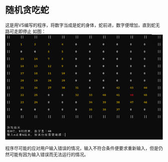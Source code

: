 # 随机贪吃蛇

这是用VS编写的程序，将数字当成是蛇的身体，蛇前进，数字便增加，直到蛇无路可走即停止
如图：
![随机贪吃蛇实图](https://github.com/iqdxa/RandomSnake/blob/master/Photo/Screenshot%202022-04-23%20154138.png)

程序尽可能的应对用户输入错误的情况，输入不符合条件便要求重新输入，但是仍然可能有因为输入错误而无法运行的情况。

